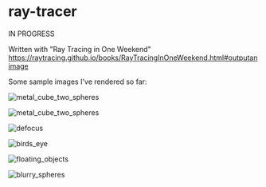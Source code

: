 # ray-tracer

IN PROGRESS

Written with "Ray Tracing in One Weekend"
https://raytracing.github.io/books/RayTracingInOneWeekend.html#outputanimage

Some sample images I've rendered so far:

![metal_cube_two_spheres](metal_cube_two_spheres.ppm?raw=true)

![metal_cube_two_spheres](https://github.com/anish-dharam/ray-tracer/blob/main/metal_cube_two_spheres.ppm?raw=true)

![defocus](https://github.com/anish-dharam/ray-tracer/blob/main/defocus.ppm?raw=true)

![birds_eye](https://github.com/anish-dharam/ray-tracer/blob/main/birds_eye_view.ppm?raw=true)

![floating_objects](https://github.com/anish-dharam/ray-tracer/blob/main/floating_objects.ppm?raw=true)

![blurry_spheres](https://github.com/anish-dharam/ray-tracer/blob/main/final_6x6_aa12.ppm?raw=true)

